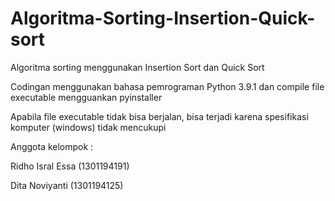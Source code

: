 # Algoritma-Sorting-Insertion-Quick-sort
Algoritma sorting menggunakan Insertion Sort dan Quick Sort

Codingan menggunakan bahasa pemrograman Python 3.9.1 dan
compile file executable mengguankan pyinstaller

Apabila file executable tidak bisa berjalan, bisa terjadi karena spesifikasi komputer (windows) tidak mencukupi

Anggota kelompok :

Ridho Isral Essa (1301194191)

Dita Noviyanti (1301194125)
